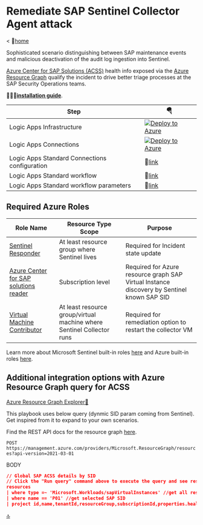 # Remediate SAP Sentinel Collector Agent attack

< 🏡[home](../README.md)

Sophisticated scenario distinguishing between SAP maintenance events and malicious deactivation of the audit log ingestion into Sentinel.

[Azure Center for SAP Solutions (ACSS)](https://learn.microsoft.com/azure/sap/center-sap-solutions/overview) health info exposed via the [Azure Resource Graph](https://learn.microsoft.com/azure/governance/resource-graph/overview) qualify the incident to drive better triage processes at the SAP Security Operations teams.

👨🏽‍🔧[**installation guide**](../INSTALLATION.md).

| Step | 🪂 |
| --- | --- |
| Logic Apps Infrastructure | [![Deploy to Azure](https://aka.ms/deploytoazurebutton)](https://portal.azure.com/#create/Microsoft.Template/uri/https%3A%2F%2Fraw.githubusercontent.com%2FAzure%2FAzure-Sentinel%2Fmaster%2FSolutions%2FSAP%2FPlaybooks%2FSAPCollectorRemediate-STD%2Fazuredeploy.json) |
| Logic Apps Connections | [![Deploy to Azure](https://aka.ms/deploytoazurebutton)](https://portal.azure.com/#create/Microsoft.Template/uri/https%3A%2F%2Fraw.githubusercontent.com%2FAzure%2FAzure-Sentinel%2Fmaster%2FSolutions%2FSAP%2FPlaybooks%2FSAPCollectorRemediate-STD%2Fazureconnectordeploy.json) |
| Logic Apps Standard Connections configuration | 🔗[link](connections.json) |
| Logic Apps Standard workflow | 🔗[link](workflow.json) |
| Logic Apps Standard workflow parameters | 🔗[link](workflowparameters.json) |

## Required Azure Roles

| Role Name | Resource Type Scope | Purpose |
| --- | --- | --- |
| [Sentinel Responder](https://learn.microsoft.com/azure/role-based-access-control/built-in-roles#microsoft-sentinel-responder) | At least resource group where Sentinel lives | Required for Incident state update |
| [Azure Center for SAP solutions reader](https://learn.microsoft.com/azure/sap/center-sap-solutions/manage-with-azure-rbac) | Subscription level | Required for Azure resource graph SAP Virtual Instance discovery by Sentinel known SAP SID |
| [Virtual Machine Contributor](https://learn.microsoft.com/azure/role-based-access-control/built-in-roles#virtual-machine-contributor) | At least resource group/virtual machine where Sentinel Collector runs | Required for remediation option to restart the collector VM |

Learn more about Microsoft Sentinel built-in roles [here](https://learn.microsoft.com/azure/sentinel/roles) and Azure built-in roles [here](https://learn.microsoft.com/azure/role-based-access-control/built-in-roles).

## Additional integration options with Azure Resource Graph query for ACSS

[Azure Resource Graph Explorer🔗](https://portal.azure.com/?#view/HubsExtension/ArgQueryBlade)

This playbook uses below query (dynmic SID param coming from Sentinel). Get inspired from it to expand to your own scenarios.

Find the REST API docs for the resource graph [here](https://learn.microsoft.com/rest/api/azureresourcegraph/resourcegraph(2021-03-01)/resources/resources?tabs=HTTP).

`POST https://management.azure.com/providers/Microsoft.ResourceGraph/resources?api-version=2021-03-01`

BODY

```json
// Global SAP ACSS details by SID
// Click the "Run query" command above to execute the query and see results.
resources
| where type =~ 'Microsoft.Workloads/sapVirtualInstances' //get all resources of type SAP Virtual Instance
| where name == 'P01' //get selected SAP SID
| project id,name,tenantId,resourceGroup,subscriptionId,properties.health,properties.status //get only required fields
```

[🔝](#)
